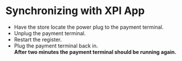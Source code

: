 # Synchronizing with XPI App  

- Have the store locate the power plug to the payment terminal.  
- Unplug the payment terminal.  
- Restart the register.  
- Plug the payment terminal back in.  
**After two minutes the payment terminal should be running again.**